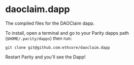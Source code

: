 # daoclaim.dapp
The compiled files for the DAOClaim dapp.

To install, open a terminal and go to your Parity dapps path (`$HOME/.parity/dapps`) then run:

```
git clone git@github.com:ethcore/daoclaim.dapp
```

Restart Parity and you'll see the Dapp!

